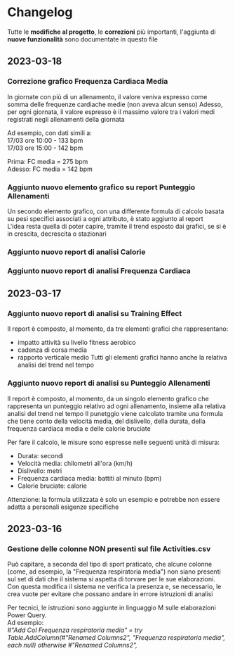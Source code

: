 # Changelog

Tutte le **modifiche al progetto**, le **correzioni** più importanti, l'aggiunta di **nuove funzionalità** sono documentate in questo file

## 2023-03-18  

### Correzione grafico **Frequenza Cardiaca Media**  
In giornate con più di un allenamento, il valore veniva espresso come somma delle frequenze cardiache medie (non aveva alcun senso)
Adesso, per ogni giornata, il valore espresso è il massimo valore tra i valori medi registrati negli allenamenti della giornata  
  
Ad esempio, con dati simili a:  
17/03 ore 10:00 - 133 bpm  
17/03 ore 15:00 - 142 bpm  
  
Prima: FC media = 275 bpm  
Adesso: FC media = 142 bpm  
  
  
   
### Aggiunto nuovo elemento grafico su **report Punteggio Allenamenti**  
Un secondo elemento grafico, con una differente formula di calcolo basata su pesi specifici associati a ogni attributo, è stato aggiunto al report  
L'idea resta quella di poter capire, tramite il trend esposto dai grafici, se si è in crescita, decrescita o stazionari  
  
  
### Aggiunto nuovo report di **analisi Calorie**  
  
### Aggiunto nuovo report di analisi **Frequenza Cardiaca**  
  
  
## 2023-03-17

### Aggiunto nuovo report di **analisi su Training Effect**

Il report è composto, al momento, da tre elementi grafici che rappresentano:
- impatto attività su livello fitness aerobico
- cadenza di corsa media
- rapporto verticale medio
Tutti gli elementi grafici hanno anche la relativa analisi del trend nel tempo  
  
  
  
### Aggiunto nuovo report di **analisi su Punteggio Allenamenti**

Il report è composto, al momento, da un singolo elemento grafico che rappresenta un punteggio relativo ad ogni allenamento, insieme alla relativa analisi del trend nel tempo
Il punetggio viene calcolato tramite una formula che tiene conto della velocità media, del dislivello, della durata, della frequenza cardiaca media e delle calorie bruciate

Per fare il calcolo, le misure sono espresse nelle seguenti unità di misura:
- Durata: secondi
- Velocità media: chilometri all'ora (km/h)
- Dislivello: metri
- Frequenza cardiaca media: battiti al minuto (bpm)
- Calorie bruciate: calorie

Attenzione: la formula utilizzata è solo un esempio e potrebbe non essere adatta a personali esigenze specifiche

## 2023-03-16

### Gestione delle colonne NON presenti sul file Activities.csv  
    
  
Può capitare, a seconda del tipo di sport praticato, che alcune colonne (come, ad esempio, la "Frequenza respiratoria media") non siano presenti sul set di dati 
che il sistema si aspetta di torvare per le sue elaborazioni. 
Con questa modifica il sistema ne verifica la presenza e, se necessario, le crea vuote per evitare che possano andare in errore istruzioni di analisi  
  
Per tecnici, le istruzioni sono aggiunte in linguaggio M sulle elaborazioni Power Query.  
Ad esempio:  
*#"Add Col Frequenza respiratoria media" = try Table.AddColumn(#"Renamed Columns2", "Frequenza respiratoria media", each null) otherwise #"Renamed Columns2",*  



  
